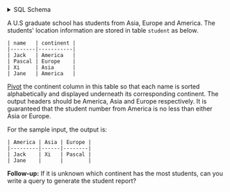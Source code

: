 <details>
<summary> SQL Schema</summary>

```sql
DROP TABLE IF EXISTS student;

CREATE TABLE IF NOT EXISTS
  student (name varchar(50), continent varchar(7));

INSERT INTO
  student (name, continent)
VALUES
  ('Jane', 'America'),
  ('Pascal', 'Europe'),
  ('Xi', 'Asia'),
  ('Jack', 'America');
```

</details>

A U.S graduate school has students from Asia, Europe and America. The students' location information are stored in table `student` as below.

```
| name   | continent |
|--------|-----------|
| Jack   | America   |
| Pascal | Europe    |
| Xi     | Asia      |
| Jane   | America   |
```

[Pivot](https://en.wikipedia.org/wiki/Pivot_table) the continent column in this table so that each name is sorted alphabetically and displayed underneath its corresponding continent. The output headers should be America, Asia and Europe respectively. It is guaranteed that the student number from America is no less than either Asia or Europe.

For the sample input, the output is:

```
| America | Asia | Europe |
|---------|------|--------|
| Jack    | Xi   | Pascal |
| Jane    |      |        |
```

**Follow-up:** If it is unknown which continent has the most students, can you write a query to generate the student report?